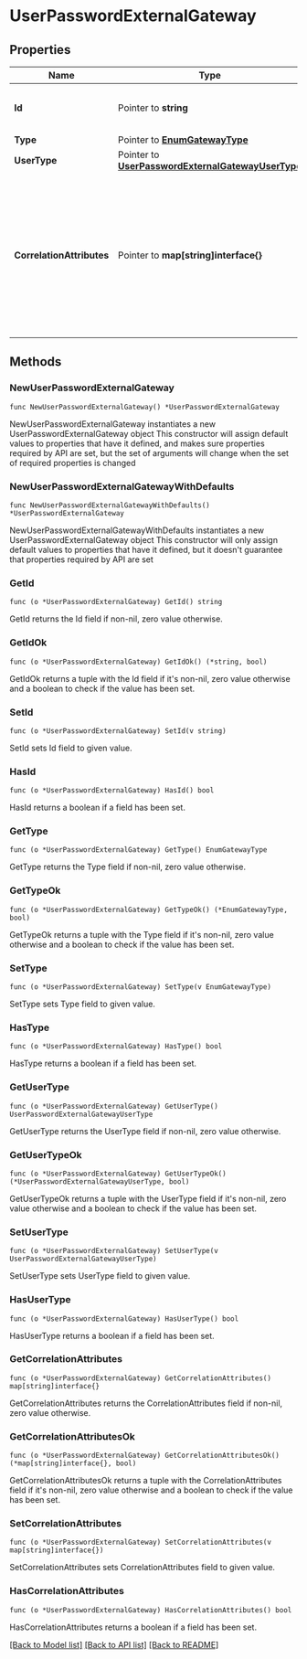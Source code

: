 # UserPasswordExternalGateway

## Properties

Name | Type | Description | Notes
------------ | ------------- | ------------- | -------------
**Id** | Pointer to **string** | The UUID of the linked gateway that references the remote directory. | [optional] 
**Type** | Pointer to [**EnumGatewayType**](EnumGatewayType.md) |  | [optional] 
**UserType** | Pointer to [**UserPasswordExternalGatewayUserType**](UserPasswordExternalGatewayUserType.md) |  | [optional] 
**CorrelationAttributes** | Pointer to **map[string]interface{}** | An object that maps the external LDAP directory attributes to PingOne attributes. We use the correlationAttributes values to read the attributes from the external LDAP directory and map them to the corresponding PingOne attributes. | [optional] 

## Methods

### NewUserPasswordExternalGateway

`func NewUserPasswordExternalGateway() *UserPasswordExternalGateway`

NewUserPasswordExternalGateway instantiates a new UserPasswordExternalGateway object
This constructor will assign default values to properties that have it defined,
and makes sure properties required by API are set, but the set of arguments
will change when the set of required properties is changed

### NewUserPasswordExternalGatewayWithDefaults

`func NewUserPasswordExternalGatewayWithDefaults() *UserPasswordExternalGateway`

NewUserPasswordExternalGatewayWithDefaults instantiates a new UserPasswordExternalGateway object
This constructor will only assign default values to properties that have it defined,
but it doesn't guarantee that properties required by API are set

### GetId

`func (o *UserPasswordExternalGateway) GetId() string`

GetId returns the Id field if non-nil, zero value otherwise.

### GetIdOk

`func (o *UserPasswordExternalGateway) GetIdOk() (*string, bool)`

GetIdOk returns a tuple with the Id field if it's non-nil, zero value otherwise
and a boolean to check if the value has been set.

### SetId

`func (o *UserPasswordExternalGateway) SetId(v string)`

SetId sets Id field to given value.

### HasId

`func (o *UserPasswordExternalGateway) HasId() bool`

HasId returns a boolean if a field has been set.

### GetType

`func (o *UserPasswordExternalGateway) GetType() EnumGatewayType`

GetType returns the Type field if non-nil, zero value otherwise.

### GetTypeOk

`func (o *UserPasswordExternalGateway) GetTypeOk() (*EnumGatewayType, bool)`

GetTypeOk returns a tuple with the Type field if it's non-nil, zero value otherwise
and a boolean to check if the value has been set.

### SetType

`func (o *UserPasswordExternalGateway) SetType(v EnumGatewayType)`

SetType sets Type field to given value.

### HasType

`func (o *UserPasswordExternalGateway) HasType() bool`

HasType returns a boolean if a field has been set.

### GetUserType

`func (o *UserPasswordExternalGateway) GetUserType() UserPasswordExternalGatewayUserType`

GetUserType returns the UserType field if non-nil, zero value otherwise.

### GetUserTypeOk

`func (o *UserPasswordExternalGateway) GetUserTypeOk() (*UserPasswordExternalGatewayUserType, bool)`

GetUserTypeOk returns a tuple with the UserType field if it's non-nil, zero value otherwise
and a boolean to check if the value has been set.

### SetUserType

`func (o *UserPasswordExternalGateway) SetUserType(v UserPasswordExternalGatewayUserType)`

SetUserType sets UserType field to given value.

### HasUserType

`func (o *UserPasswordExternalGateway) HasUserType() bool`

HasUserType returns a boolean if a field has been set.

### GetCorrelationAttributes

`func (o *UserPasswordExternalGateway) GetCorrelationAttributes() map[string]interface{}`

GetCorrelationAttributes returns the CorrelationAttributes field if non-nil, zero value otherwise.

### GetCorrelationAttributesOk

`func (o *UserPasswordExternalGateway) GetCorrelationAttributesOk() (*map[string]interface{}, bool)`

GetCorrelationAttributesOk returns a tuple with the CorrelationAttributes field if it's non-nil, zero value otherwise
and a boolean to check if the value has been set.

### SetCorrelationAttributes

`func (o *UserPasswordExternalGateway) SetCorrelationAttributes(v map[string]interface{})`

SetCorrelationAttributes sets CorrelationAttributes field to given value.

### HasCorrelationAttributes

`func (o *UserPasswordExternalGateway) HasCorrelationAttributes() bool`

HasCorrelationAttributes returns a boolean if a field has been set.


[[Back to Model list]](../README.md#documentation-for-models) [[Back to API list]](../README.md#documentation-for-api-endpoints) [[Back to README]](../README.md)


